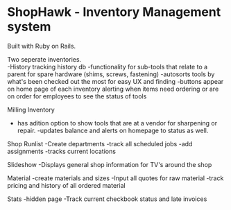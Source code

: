 # ShopHawk - Inventory Management system

Built with Ruby on Rails.  

Two seperate inventories.  
-History tracking history db
-functionality for sub-tools that relate to a parent for spare hardware (shims, screws, fastening)
-autosorts tools by what's been checked out the most for easy UX and finding
-buttons appear on home page of each inventory alerting when items need ordering or are on order for employees to see the status of tools


Milling Inventory
- has adition option to show tools that are at a vendor for sharpening or repair. 
-updates balance and alerts on homepage to status as well.

Shop Runlist
-Create departments
-track all scheduled jobs 
-add assignments
-tracks current locations

Slideshow
-Displays general shop information for TV's around the shop

Material
-create materials and sizes
-Input all quotes for raw material
-track pricing and history of all ordered material

Stats -hidden page
-Track current checkbook status and late invoices
